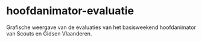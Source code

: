 hoofdanimator-evaluatie
=======================

Grafische weergave van de evaluaties van het basisweekend hoofdanimator van Scouts en Gidsen Vlaanderen. 
